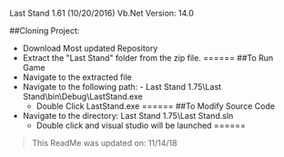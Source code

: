 Last Stand 1.61 (10/20/2016) 
Vb.Net Version: 14.0

##Cloning Project:
- Download Most updated Repository
- Extract the "Last Stand" folder from the zip file.
======
##To Run Game 
- Navigate to the extracted file
- Navigate to the following path: - Last Stand 1.75\Last Stand\bin\Debug\LastStand.exe
  - Double Click LastStand.exe
  ======
##To Modify Source Code
- Navigate to the directory: Last Stand 1.75\Last Stand.sln
  - Double click and visual studio will be launched
  ======
 > This ReadMe was updated on: 11/14/18
